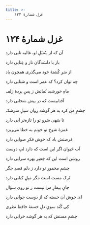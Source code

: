 ```yaml
---
title: >-
    غزل شمارهٔ ۱۲۴
---
```

# غزل شمارهٔ ۱۲۴

<div class="b" id="bn1"><div class="m1"><p>آن که از سُنبُلِ او، غالیه تابی دارد</p></div>
<div class="m2"><p>باز با دلشدگان ناز و عِتابی دارد</p></div></div>
<div class="b" id="bn2"><div class="m1"><p>از سَرِ کُشتهٔ خود می‌گذری همچون باد</p></div>
<div class="m2"><p>چه توان کرد؟ که عمر است و شتابی دارد</p></div></div>
<div class="b" id="bn3"><div class="m1"><p>ماهِ خورشید نُمایَش ز پسِ پردهٔ زلف</p></div>
<div class="m2"><p>آفتابیست که در پیش سَحابی دارد</p></div></div>
<div class="b" id="bn4"><div class="m1"><p>چشمِ من کرد به هر گوشه روان سیلِ سرشک</p></div>
<div class="m2"><p>تا سَهی سَروِ تو را تازه‌تر آبی دارد</p></div></div>
<div class="b" id="bn5"><div class="m1"><p>غمزهٔ شوخِ تو خونم به خطا می‌ریزد</p></div>
<div class="m2"><p>فرصتش باد که خوش فکرِ صوابی دارد</p></div></div>
<div class="b" id="bn6"><div class="m1"><p>آب حَیوان اگر این است که دارد لبِ دوست</p></div>
<div class="m2"><p>روشن است این که خِضِر بهره سرابی دارد</p></div></div>
<div class="b" id="bn7"><div class="m1"><p>چشمِ مخمورِ تو دارد ز دلم قصدِ جگر</p></div>
<div class="m2"><p>تُرک مست است مگر میلِ کبابی دارد</p></div></div>
<div class="b" id="bn8"><div class="m1"><p>جانِ بیمارِ مرا نیست ز تو روی سؤال</p></div>
<div class="m2"><p>ای خوش آن خسته که از دوست جوابی دارد</p></div></div>
<div class="b" id="bn9"><div class="m1"><p>کِی کُنَد سویِ دلِ خستهٔ حافظ نظری</p></div>
<div class="m2"><p>چشمِ مستش که به هر گوشه خرابی دارد</p></div></div>

